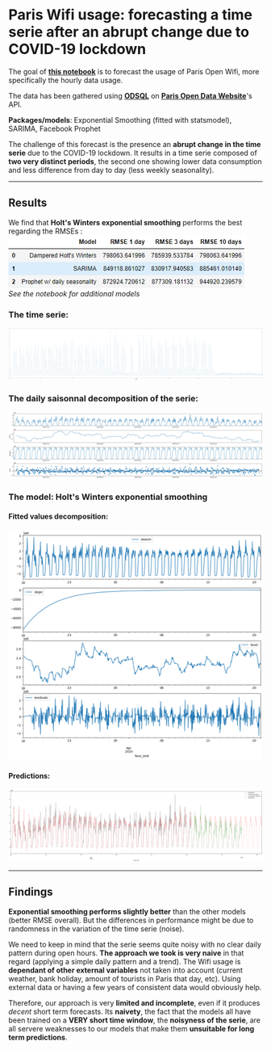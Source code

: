 # Paris Wifi usage: forecasting a time serie after an abrupt change due to COVID-19 lockdown


The goal of **[this notebook](https://nbviewer.jupyter.org/github/fauconnier-n/ParisWifi/blob/master/TSanalysis.ipynb)** is to forecast the usage of Paris Open Wifi, more specifically the hourly data usage. 

The data has been gathered using **[ODSQL](https://help.opendatasoft.com/apis/ods-search-v2/#language-elements)** on **[Paris Open Data Website](https://parisdata.opendatasoft.com/explore/dataset/paris-wi-fi-utilisation-des-hotspots-paris-wi-fi/information/?disjunctive.incomingzonelabel&disjunctive.incomingnetworklabel&disjunctive.device_portal_format&disjunctive.device_constructor_name&disjunctive.device_operating_system_name_version&disjunctive.device_browser_name_version&disjunctive.userlanguage&basemap=jawg.matrix&location=13,48.86099,2.37588)**'s API.

**Packages/models**: Exponential Smoothing (fitted with statsmodel), SARIMA, Facebook Prophet

The challenge of this forecast is the presence an **abrupt change in the time serie** due to the COVID-19 lockdown. It results in a time serie composed of **two very distinct periods**, the second one showing lower data consumption and less difference from day to day (less weekly seasonality).

***

## Results

We find that **Holt's Winters exponential smoothing** performs the best regarding the RMSEs : 
![](https://github.com/fauconnier-n/ParisWifi/blob/master/Images/RMSE.jpg)  
*See the notebook for additional models*

### The time serie:
![](https://github.com/fauconnier-n/ParisWifi/blob/master/Images/TS.png)

### The daily saisonnal decomposition of the serie:
![](https://github.com/fauconnier-n/ParisWifi/blob/master/Images/daily_decomp.png)

### The model: Holt's Winters exponential smoothing
#### Fitted values decomposition:
![](https://github.com/fauconnier-n/ParisWifi/blob/master/Images/HW_values_of_fitted_values.png)

#### Predictions:
![](https://github.com/fauconnier-n/ParisWifi/blob/master/Images/HW_predictions.png)

***

## Findings
**Exponential smoothing performs slightly better** than the other models (better RMSE overall). But the differences in performance might be due to randomness in the variation of the time serie (noise).

We need to keep in mind that the serie seems quite noisy with no clear daily pattern during open hours. **The approach we took is very naive** in that regard (applying a simple daily pattern and a trend). The Wifi usage is **dependant of other external variables** not taken into account (current weather, bank holiday, amount of tourists in Paris that day, etc). Using external data or having a few years of consistent data would obviously help.

Therefore, our approach is very **limited and incomplete**, even if it produces *decent* short term forecasts. Its **naivety**, the fact that the models all have been trained on a **VERY short time window**, the **noisyness of the serie**, are all servere weaknesses to our models that make them **unsuitable for long term predictions**.
